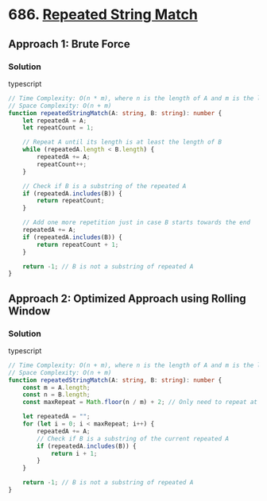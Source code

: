 # 686. [Repeated String Match](https://leetcode.com/problems/repeated-string-match/)

## Approach 1: Brute Force

### Solution
typescript
```typescript
// Time Complexity: O(n * m), where n is the length of A and m is the length of B
// Space Complexity: O(n + m)
function repeatedStringMatch(A: string, B: string): number {
    let repeatedA = A;
    let repeatCount = 1;

    // Repeat A until its length is at least the length of B
    while (repeatedA.length < B.length) {
        repeatedA += A;
        repeatCount++;
    }

    // Check if B is a substring of the repeated A
    if (repeatedA.includes(B)) {
        return repeatCount;
    }

    // Add one more repetition just in case B starts towards the end
    repeatedA += A;
    if (repeatedA.includes(B)) {
        return repeatCount + 1;
    }

    return -1; // B is not a substring of repeated A
}
```

## Approach 2: Optimized Approach using Rolling Window

### Solution
typescript
```typescript
// Time Complexity: O(n + m), where n is the length of A and m is the length of B
// Space Complexity: O(n + m)
function repeatedStringMatch(A: string, B: string): number {
    const m = A.length;
    const n = B.length;
    const maxRepeat = Math.floor(n / m) + 2; // Only need to repeat at most this many times

    let repeatedA = "";
    for (let i = 0; i < maxRepeat; i++) {
        repeatedA += A;
        // Check if B is a substring of the current repeated A
        if (repeatedA.includes(B)) {
            return i + 1;
        }
    }

    return -1; // B is not a substring of repeated A
}
```

